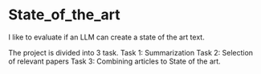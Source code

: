 # State_of_the_art
I like to evaluate if an LLM can create a state of the art text.

The project is divided into 3 task. 
Task 1: Summarization
Task 2: Selection of relevant papers
Task 3: Combining articles to State of the art.


